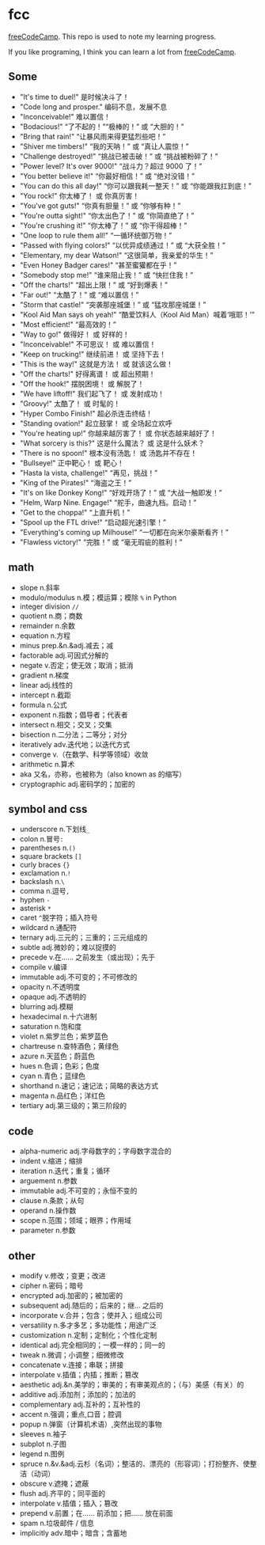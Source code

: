 # fcc

[freeCodeCamp](https://www.freecodecamp.org/). This repo is used to note my learning progress.

If you like programing, I think you can learn a lot from [freeCodeCamp](https://www.freecodecamp.org/).

## Some 

- "It's time to duel!" 是时候决斗了！
- "Code long and prosper." 编码不息，发展不息
- "Inconceivable!" 难以置信！
- "Bodacious!" “了不起的！”“极棒的！” 或 “大胆的！”
- "Bring that rain!" “让暴风雨来得更猛烈些吧！”
- "Shiver me timbers!" “我的天呐！” 或 “真让人震惊！”
- "Challenge destroyed!" “挑战已被击破！” 或 “挑战被粉碎了！”
- "Power level? It's over 9000!" “战斗力？超过 9000 了！”
- "You better believe it!" “你最好相信！” 或 “绝对没错！”
- "You can do this all day!" “你可以跟我耗一整天！” 或 “你能跟我扛到底！”
- "You rock!" 你太棒了！ 或 你真厉害！
- "You've got guts!" “你真有胆量！” 或 “你够有种！”
- "You're outta sight!" “你太出色了！” 或 “你简直绝了！”
- "You're crushing it!" “你太棒了！” 或 “你干得超棒！”
- "One loop to rule them all!" “一循环统御万物！”
- "Passed with flying colors!" “以优异成绩通过！” 或 “大获全胜！”
- "Elementary, my dear Watson!" “这很简单，我亲爱的华生！”
- "Even Honey Badger cares!" “甚至蜜獾都在乎！”
- "Somebody stop me!" “谁来阻止我！” 或 “快拦住我！”
- "Off the charts!" “超出上限！” 或 “好到爆表！”
- "Far out!" “太酷了！” 或 “难以置信！”
- "Storm that castle!" “突袭那座城堡！” 或 “猛攻那座城堡！”
- "Kool Aid Man says oh yeah!" “酷爱饮料人（Kool Aid Man）喊着‘哦耶！’”
- "Most efficient!" “最高效的！”
- "Way to go!" 做得好！ 或 好样的！
- "Inconceivable!" 不可思议！ 或 难以置信！
- "Keep on trucking!" 继续前进！ 或 坚持下去！
- "This is the way!" 这就是方法！ 或 就该这么做！
- "Off the charts!" 好得离谱！ 或 超出预期！
- "Off the hook!" 摆脱困境！ 或 解脱了！
- "We have liftoff!" 我们起飞了！ 或 发射成功！
- "Groovy!" 太酷了！ 或 时髦的！
- "Hyper Combo Finish!" 超必杀连击终结！
- "Standing ovation!" 起立鼓掌！ 或 全场起立欢呼
- "You're heating up!" 你越来越厉害了！ 或 你状态越来越好了！
- "What sorcery is this?" 这是什么魔法？ 或 这是什么妖术？
- "There is no spoon!" 根本没有汤匙！ 或 汤匙并不存在！
- "Bullseye!" 正中靶心！ 或 靶心！
- "Hasta la vista, challenge!" “再见，挑战！”
- "King of the Pirates!" “海盗之王！”
- "It's on like Donkey Kong!" “好戏开场了！” 或 “大战一触即发！”
- "Helm, Warp Nine. Engage!" “舵手，曲速九档。启动！”
- "Get to the choppa!" “上直升机！”
- "Spool up the FTL drive!" “启动超光速引擎！”
- "Everything's coming up Milhouse!" “一切都在向米尔豪斯看齐！”
- "Flawless victory!" “完胜！” 或 “毫无瑕疵的胜利！”

## math

- slope n.斜率
- modulo/modulus n.模；模运算；模除 `%` in Python
- integer division `//`
- quotient n.商；商数
- remainder n.余数
- equation n.方程
- minus prep.&n.&adj.减去；减
- factorable adj.可因式分解的
- negate v.否定；使无效；取消；抵消
- gradient n.梯度
- linear adj.线性的
- intercept n.截距
- formula n.公式
- exponent n.指数；倡导者；代表者
- intersect n.相交；交叉；交集
- bisection n.二分法；二等分；对分
- iteratively adv.迭代地；以迭代方式
- converge v.（在数学、科学等领域）收敛
- arithmetic n.算术
- aka 又名，亦称，也被称为（also known as 的缩写）
- cryptographic adj.密码学的；加密的

## symbol and css

- underscore n.下划线`_`
- colon n.冒号`:`
- parentheses n.`()`
- square brackets `[]`
- curly braces `{}`
- exclamation n.`!`
- backslash n.`\`
- comma n.逗号`,`
- hyphen `-`
- asterisk `*`
- caret `^`脱字符；插入符号
- wildcard n.通配符
- ternary adj.三元的；三重的；三元组成的
- subtle adj.微妙的；难以捉摸的
- precede v.在…… 之前发生（或出现）；先于
- compile v.编译
- immutable adj.不可变的；不可修改的
- opacity n.不透明度
- opaque adj.不透明的
- blurring adj.模糊
- hexadecimal n.十六进制
- saturation n.饱和度
- violet n.紫罗兰色；紫罗蓝色
- chartreuse n.查特酒色；黄绿色
- azure n.天蓝色；蔚蓝色
- hues n.色调；色彩；色度
- cyan n.青色；蓝绿色
- shorthand n.速记；速记法；简略的表达方式
- magenta n.品红色；洋红色
- tertiary adj.第三级的；第三阶段的

## code

- alpha-numeric adj.字母数字的；字母数字混合的
- indent v.缩进；缩排
- iteration n.迭代；重复；循环
- arguement n.参数
- immutable adj.不可变的；永恒不变的
- clause n.条款；从句
- operand n.操作数
- scope n.范围；领域；眼界；作用域
- parameter n.参数

## other

- modify v.修改；变更；改进
- cipher n.密码；暗号
- encrypted adj.加密的；被加密的
- subsequent adj.随后的；后来的；继… 之后的
- incorporate v.合并；包含；使并入；组成公司
- versatility n.多才多艺；多功能性；用途广泛
- customization n.定制；定制化；个性化定制
- identical adj.完全相同的；一模一样的；同一的
- tweak n.微调；小调整；细微修改
- concatenate v.连接；串联；拼接
- interpolate v.插值；内插；推断；篡改
- aesthetic adj.&n.美学的；审美的；有审美观点的；（与）美感（有关）的
- additive adj.添加剂；添加的；加法的
- complementary adj.互补的；互补性的
- accent n.强调；重点,口音；腔调
- popup n.弹窗（计算机术语）,突然出现的事物
- sleeves n.袖子
- subplot n.子图
- legend n.图例
- spruce n.&v.&adj.云杉（名词）；整洁的、漂亮的（形容词）；打扮整齐、使整洁（动词）
- obscure v.遮掩；遮蔽
- flush adj.齐平的；同平面的
- interpolate v.插值；插入；篡改
- prepend v.前置；在…… 前添加；把…… 放在前面
- spam n.垃圾邮件 / 信息
- implicitly adv.暗中；暗含；含蓄地

